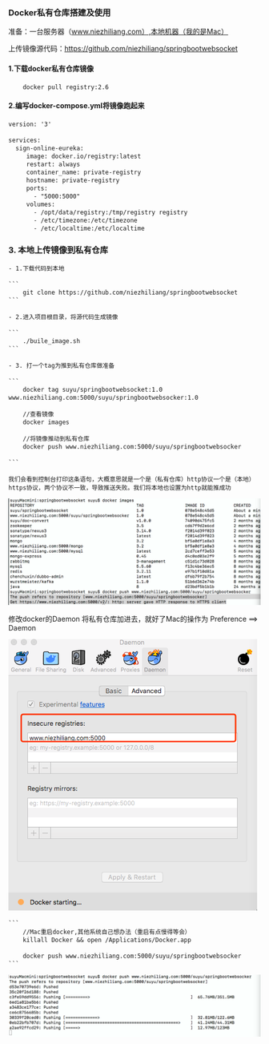 ### Docker私有仓库搭建及使用

准备：一台服务器（www.niezhiliang.com）,本地机器（我的是Mac）

上传镜像源代码：https://github.com/niezhiliang/springbootwebsocket

#### 1.下载docker私有仓库镜像

```
	docker pull registry:2.6
```

#### 2.编写docker-compose.yml将镜像跑起来

```
version: '3'

services:
  sign-online-eureka:
     image: docker.io/registry:latest
     restart: always
     container_name: private-registry
     hostname: private-registry
     ports:
       - "5000:5000"
     volumes:
       - /opt/data/registry:/tmp/registry registry
       - /etc/timezone:/etc/timezone
       - /etc/localtime:/etc/localtime
```

### 3. 本地上传镜像到私有仓库

	- 1.下载代码到本地

	```
		git clone https://github.com/niezhiliang/springbootwebsocket
	```

	- 2.进入项目根目录，将源代码生成镜像

	```
		./buile_image.sh
	```

	- 3. 打一个tag为推到私有仓库做准备

	```
		docker tag suyu/springbootwebsocket:1.0 www.niezhiliang.com:5000/suyu/springbootwebsocker:1.0

		//查看镜像
		docker images 

		//将镜像推动到私有仓库
		docker push www.niezhiliang.com:5000/suyu/springbootwebsocker

	```
	
	我们会看到控制台打印这条语句，大概意思就是一个是（私有仓库）http协议一个是（本地）https协议，两个协议不一致，导致推送失败。我们将本地也设置为http就能推成功

![异常](https://github.com/niezhiliang/technical-doc/blob/master/imgs/register1.png)

修改docker的Daemon 将私有仓库加进去，就好了Mac的操作为 Preference ==> Daemon


![设置](https://github.com/niezhiliang/technical-doc/blob/master/imgs/register2.png)


	```
		//Mac重启docker,其他系统自己想办法（重启有点慢得等会）
		killall Docker && open /Applications/Docker.app
		
		docker push www.niezhiliang.com:5000/suyu/springbootwebsocker
	```
	
![成功](https://github.com/niezhiliang/technical-doc/blob/master/imgs/register3.png)




